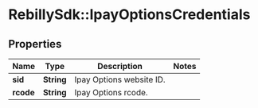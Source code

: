 # RebillySdk::IpayOptionsCredentials

## Properties
Name | Type | Description | Notes
------------ | ------------- | ------------- | -------------
**sid** | **String** | Ipay Options website ID. | 
**rcode** | **String** | Ipay Options rcode. | 

